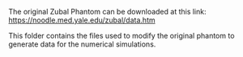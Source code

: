 The original Zubal Phantom can be downloaded at this link: https://noodle.med.yale.edu/zubal/data.htm

This folder contains the files used to modify the original phantom to generate data for the numerical simulations.
